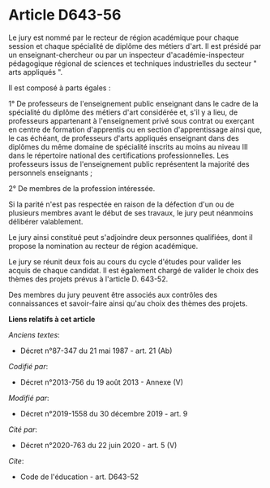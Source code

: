 # Article D643-56

Le jury est nommé par le recteur de région académique pour chaque session et chaque spécialité de diplôme des métiers d'art.
Il est présidé par un enseignant-chercheur ou par un inspecteur d'académie-inspecteur pédagogique régional de sciences et
techniques industrielles du secteur " arts appliqués ".

Il est composé à parts égales :

1° De professeurs de l'enseignement public enseignant dans le cadre de la spécialité du diplôme des métiers d'art considérée
et, s'il y a lieu, de professeurs appartenant à l'enseignement privé sous contrat ou exerçant en centre de formation
d'apprentis ou en section d'apprentissage ainsi que, le cas échéant, de professeurs d'arts appliqués enseignant dans des
diplômes du même domaine de spécialité inscrits au moins au niveau III dans le répertoire national des certifications
professionnelles. Les professeurs issus de l'enseignement public représentent la majorité des personnels enseignants ;

2° De membres de la profession intéressée.

Si la parité n'est pas respectée en raison de la défection d'un ou de plusieurs membres avant le début de ses travaux, le
jury peut néanmoins délibérer valablement.

Le jury ainsi constitué peut s'adjoindre deux personnes qualifiées, dont il propose la nomination au recteur de région
académique.

Le jury se réunit deux fois au cours du cycle d'études pour valider les acquis de chaque candidat. Il est également chargé de
valider le choix des thèmes des projets prévus à l'article D. 643-52.

Des membres du jury peuvent être associés aux contrôles des connaissances et savoir-faire ainsi qu'au choix des thèmes des
projets.

**Liens relatifs à cet article**

_Anciens textes_:

  - Décret n°87-347 du 21 mai 1987 - art. 21 (Ab)

_Codifié par_:

  - Décret n°2013-756 du 19 août 2013 -  Annexe (V)

_Modifié par_:

  - Décret n°2019-1558 du 30 décembre 2019 - art. 9

_Cité par_:

  - Décret n°2020-763 du 22 juin 2020 - art. 5 (V)

_Cite_:

  - Code de l'éducation - art. D643-52
